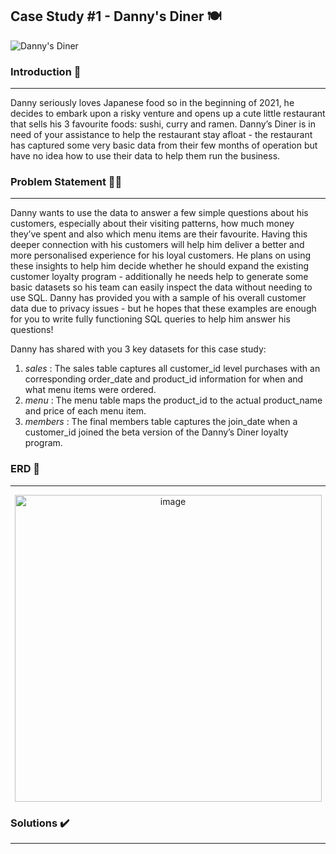 ## Case Study #1 - Danny's Diner :plate_with_cutlery:	

![Danny's Diner](https://github.com/Minautee/8-Week-SQL-Practice/assets/68679965/9624d63e-c61f-4514-a2db-30d0f116beff)


### **Introduction** :sushi:
<hr>
Danny seriously loves Japanese food so in the beginning of 2021, he decides to embark upon a risky venture and opens up a cute little restaurant that sells his 3 favourite foods: sushi, curry and ramen. Danny’s Diner is in need of your assistance to help the restaurant stay afloat - the restaurant has captured some very basic data from their few months of operation but have no idea how to use their data to help them run the business.

### **Problem Statement** 🤵🥘
<hr>
Danny wants to use the data to answer a few simple questions about his customers, especially about their visiting patterns, how much money they’ve spent and also which menu items are their favourite. Having this deeper connection with his customers will help him deliver a better and more personalised experience for his loyal customers.
He plans on using these insights to help him decide whether he should expand the existing customer loyalty program - additionally he needs help to generate some basic datasets so his team can easily inspect the data without needing to use SQL. Danny has provided you with a sample of his overall customer data due to privacy issues - but he hopes that these examples are enough for you to write fully functioning SQL queries to help him answer his questions!

Danny has shared with you 3 key datasets for this case study:

1. *sales* : The sales table captures all customer_id level purchases with an corresponding order_date and product_id information for when and what menu items were ordered. 
2. *menu* : The menu table maps the product_id to the actual product_name and price of each menu item.
3. *members* : The final members table captures the join_date when a customer_id joined the beta version of the Danny’s Diner loyalty program.

### **ERD** 🔀
<hr> 
<p align="center">
<img width="491" alt="image" src="https://github.com/Minautee/8-Week-SQL-Practice/assets/68679965/4c02bef9-c889-4105-8db5-5ba3847ff9a0">

### **Solutions** ✔️
<hr>



